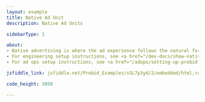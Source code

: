 ```yaml
---
layout: example
title: Native Ad Unit
description: Native Ad Units

sidebarType: 1

about:
- Native advertising is where the ad experience follows the natural form and function of the user experience in which it is placed.
- For engineering setup instructions, see <a href="/dev-docs/show-native-ads.html">Show Native Ads</a>
- For ad ops setup instructions, see <a href="/adops/setting-up-prebid-native-in-dfp.html">Setting up Prebid Native in Google Ad Manager (Alpha)</a>

jsfiddle_link: jsfiddle.net/Prebid_Examples/s5L7p3yd/2/embedded/html,result/

code_height: 3050

---
```

